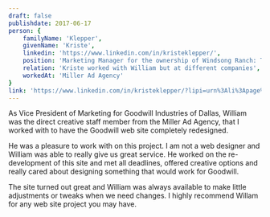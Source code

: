 ```yaml
---
draft: false
publishdate: 2017-06-17
person: {
    familyName: 'Klepper',
    givenName: 'Kriste',
    linkedin: 'https://www.linkedin.com/in/kristeklepper/',
    position: 'Marketing Manager for the ownership of Windsong Ranch: Tellus Group LLC',
    relation: 'Kriste worked with William but at different companies',
    workedAt: 'Miller Ad Agency'
}
link: 'https://www.linkedin.com/in/kristeklepper/?lipi=urn%3Ali%3Apage%3Ad_flagship3_profile_view_base%3BU0BjHZQpTLGpc2LfVMyXFQ%3D%3D&licu=urn%3Ali%3Acontrol%3Ad_flagship3_profile_view_base-recommendation_details_profile'
---
```


As Vice President of Marketing for Goodwill Industries of Dallas, William was the direct creative staff member from the Miller Ad Agency, that I worked with to have the Goodwill web site completely redesigned.

He was a pleasure to work with on this project. I am not a web designer and William was able to really give us great service. He worked on the re-development of this site and met all deadlines, offered creative options and really cared about designing something that would work for Goodwill.

The site turned out great and William was always available to make little adjustments or tweaks when we need changes. I highly recommend Willam for any web site project you may have.